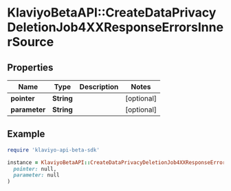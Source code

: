 # KlaviyoBetaAPI::CreateDataPrivacyDeletionJob4XXResponseErrorsInnerSource

## Properties

| Name | Type | Description | Notes |
| ---- | ---- | ----------- | ----- |
| **pointer** | **String** |  | [optional] |
| **parameter** | **String** |  | [optional] |

## Example

```ruby
require 'klaviyo-api-beta-sdk'

instance = KlaviyoBetaAPI::CreateDataPrivacyDeletionJob4XXResponseErrorsInnerSource.new(
  pointer: null,
  parameter: null
)
```

